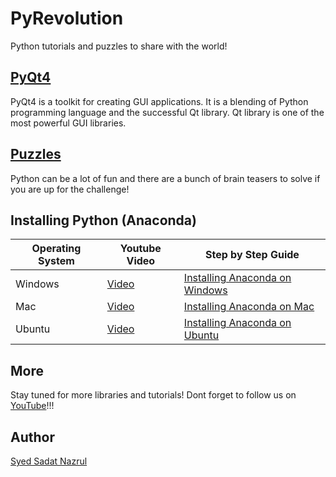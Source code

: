 # PyRevolution

Python tutorials and puzzles to share with the world!

## [PyQt4](https://github.com/snazrul1/PyRevolution/tree/master/PyQt4)
PyQt4 is a toolkit for creating GUI applications. It is a blending of Python programming language and the successful Qt library. Qt library is one of the most powerful GUI libraries. 

## [Puzzles](https://github.com/snazrul1/PyRevolution/tree/master/Puzzles)
Python can be a lot of fun and there are a bunch of brain teasers to solve if you are up for the challenge! 

## Installing Python (Anaconda)

Operating System | Youtube Video | Step by Step Guide
--- | --- | ---
Windows |  [Video](https://youtu.be/dgjEUcccRwM) |  [Installing Anaconda on Windows](https://medium.com/@GalarnykMichael/install-python-on-windows-anaconda-c63c7c3d1444#.rgmfqcg6a)
Mac |  [Video](https://www.youtube.com/watch?v=B6d5LrA8bNE&t=9s) |  [Installing Anaconda on Mac](https://medium.com/@GalarnykMichael/install-python-on-mac-anaconda-ccd9f2014072#.73thair42)
Ubuntu |  [Video](https://www.youtube.com/watch?v=jo4RMiM-ihs) |  [Installing Anaconda on Ubuntu](https://medium.com/@GalarnykMichael/install-python-on-ubuntu-anaconda-65623042cb5a#.yg6bg11gj)

## More
Stay tuned for more libraries and tutorials! Dont forget to follow us on [YouTube](https://www.youtube.com/c/Pyrevolution?sub_confirmation=1)!!!

## Author 
[Syed Sadat Nazrul](https://www.linkedin.com/in/syednazrul)
